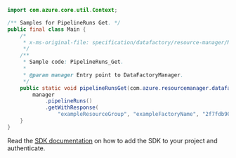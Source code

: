 ```java
import com.azure.core.util.Context;

/** Samples for PipelineRuns Get. */
public final class Main {
    /*
     * x-ms-original-file: specification/datafactory/resource-manager/Microsoft.DataFactory/stable/2018-06-01/examples/PipelineRuns_Get.json
     */
    /**
     * Sample code: PipelineRuns_Get.
     *
     * @param manager Entry point to DataFactoryManager.
     */
    public static void pipelineRunsGet(com.azure.resourcemanager.datafactory.DataFactoryManager manager) {
        manager
            .pipelineRuns()
            .getWithResponse(
                "exampleResourceGroup", "exampleFactoryName", "2f7fdb90-5df1-4b8e-ac2f-064cfa58202b", Context.NONE);
    }
}
```

Read the [SDK documentation](https://github.com/Azure/azure-sdk-for-java/blob/azure-resourcemanager-datafactory_1.0.0-beta.15/sdk/datafactory/azure-resourcemanager-datafactory/README.md) on how to add the SDK to your project and authenticate.

